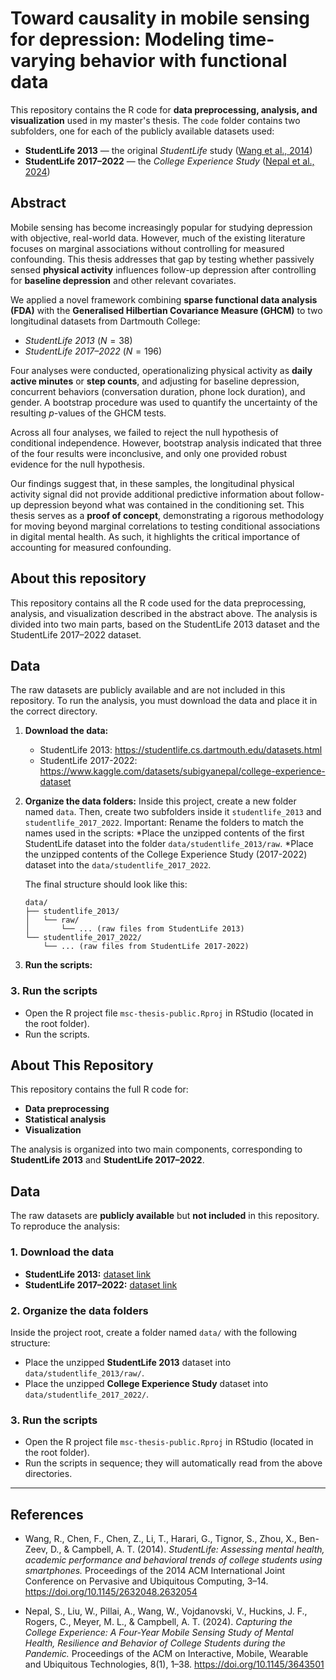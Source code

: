 # Toward causality in mobile sensing for depression: Modeling time-varying behavior with functional data


This repository contains the R code for **data preprocessing, analysis, and visualization** used in my master's thesis. The `code` folder contains two subfolders, one for each of the publicly available datasets used: 

- **StudentLife 2013** — the original *StudentLife* study ([Wang et al., 2014](#references))  
- **StudentLife 2017–2022** — the *College Experience Study* ([Nepal et al., 2024](#references))


## Abstract
Mobile sensing has become increasingly popular for studying depression with objective, real-world data. However, much of the existing literature focuses on marginal associations without controlling for measured confounding. This thesis addresses that gap by testing whether passively sensed **physical activity** influences follow-up depression after controlling for **baseline depression** and other relevant covariates.

We applied a novel framework combining **sparse functional data analysis (FDA)** with the **Generalised Hilbertian Covariance Measure (GHCM)** to two longitudinal datasets from Dartmouth College:  
- *StudentLife 2013* ($N=38$)  
- *StudentLife 2017–2022* ($N=196$)  

Four analyses were conducted, operationalizing physical activity as **daily active minutes** or **step counts**, and adjusting for baseline depression, concurrent behaviors (conversation duration, phone lock duration), and gender. A bootstrap procedure was used to quantify the uncertainty of the resulting $p$-values of the GHCM tests.

Across all four analyses, we failed to reject the null hypothesis of conditional independence. However, bootstrap analysis indicated that three of the four results were inconclusive, and only one provided robust evidence for the null hypothesis.

Our findings suggest that, in these samples, the longitudinal physical activity signal did not provide additional predictive information about follow-up depression beyond what was contained in the conditioning set. This thesis serves as a **proof of concept**, demonstrating a rigorous methodology for moving beyond marginal correlations to testing conditional associations in digital mental health. As such, it highlights the critical importance of accounting for measured confounding.


## About this repository
This repository contains all the R code used for the data preprocessing, analysis, and visualization described in the abstract above. The analysis is divided into two main parts, based on the StudentLife 2013 dataset and the StudentLife 2017–2022 dataset.

## Data 
The raw datasets are publicly available and are not included in this repository. To run the analysis, you must download the data and place it in the correct directory.


1.  **Download the data:**
    * StudentLife 2013: https://studentlife.cs.dartmouth.edu/datasets.html
    * StudentLife 2017-2022: https://www.kaggle.com/datasets/subigyanepal/college-experience-dataset
  
2.  **Organize the data folders:** Inside this project, create a new folder named `data`. Then, create two subfolders inside it `studentlife_2013` and `studentlife_2017_2022`. Important: Rename the folders to match the names used in the scripts:
    *Place the unzipped contents of the first StudentLife dataset into the folder `data/studentlife_2013/raw`.
    *Place the unzipped contents of the College Experience Study (2017-2022) dataset into the `data/studentlife_2017_2022`.
    
    The final structure should look like this:

    ```
    data/
    ├── studentlife_2013/
    │   └── raw/
    │       └── ... (raw files from StudentLife 2013)
    └── studentlife_2017_2022/
        └── ... (raw files from StudentLife 2017-2022)
    ```

3. **Run the scripts:**  
  
### 3. Run the scripts
- Open the R project file `msc-thesis-public.Rproj` in RStudio (located in the root folder).
- Run the scripts. 



## About This Repository

This repository contains the full R code for:  
- **Data preprocessing**  
- **Statistical analysis**  
- **Visualization**  

The analysis is organized into two main components, corresponding to **StudentLife 2013** and **StudentLife 2017–2022**.

## Data

The raw datasets are **publicly available** but **not included** in this repository. To reproduce the analysis:

### 1. Download the data
- **StudentLife 2013:** [dataset link](https://studentlife.cs.dartmouth.edu/datasets.html)  
- **StudentLife 2017–2022:** [dataset link](https://www.kaggle.com/datasets/subigyanepal/college-experience-dataset)

### 2. Organize the data folders
Inside the project root, create a folder named `data/` with the following structure:
- Place the unzipped **StudentLife 2013** dataset into `data/studentlife_2013/raw/`.
- Place the unzipped **College Experience Study** dataset into `data/studentlife_2017_2022/`.

### 3. Run the scripts
- Open the R project file `msc-thesis-public.Rproj` in RStudio (located in the root folder).
- Run the scripts in sequence; they will automatically read from the above directories.

---

## References

- Wang, R., Chen, F., Chen, Z., Li, T., Harari, G., Tignor, S., Zhou, X., Ben-Zeev, D., & Campbell, A. T. (2014). *StudentLife: Assessing mental health, academic performance and behavioral trends of college students using smartphones.* Proceedings of the 2014 ACM International Joint Conference on Pervasive and Ubiquitous Computing, 3–14. https://doi.org/10.1145/2632048.2632054  

- Nepal, S., Liu, W., Pillai, A., Wang, W., Vojdanovski, V., Huckins, J. F., Rogers, C., Meyer, M. L., & Campbell, A. T. (2024). *Capturing the College Experience: A Four-Year Mobile Sensing Study of Mental Health, Resilience and Behavior of College Students during the Pandemic.* Proceedings of the ACM on Interactive, Mobile, Wearable and Ubiquitous Technologies, 8(1), 1–38. https://doi.org/10.1145/3643501  



